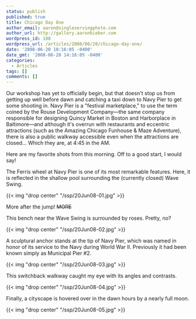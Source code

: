 ```yaml
---
status: publish
published: true
title: Chicago Day One
author_email: aaron@singleservingphoto.com
author_url: http://gallery.aaronbieber.com
wordpress_id: 188
wordpress_url: /articles/2008/06/20/chicago-day-one/
date: '2008-06-20 10:16:05 -0400'
date_gmt: '2008-06-20 14:16:05 -0400'
categories:
  - Articles
tags: []
comments: []
---
```


Our workshop has yet to officially begin, but that doesn't stop us from getting
up well before dawn and catching a taxi down to Navy Pier to get some shooting
in. Navy Pier is a "festival marketplace," to use the term coined by the Rouse
Development Company—the same company responsible for designing Quincy Market in
Boston and Harborplace in Baltimore—and although it's overrun with restaurants
and eccentric attractions (such as the Amazing Chicago Funhouse & Maze
Adventure), there is also a public walkway accessible even when the attractions
are closed... Which they are, at 4:45 in the AM.

Here are my favorite shots from this morning. Off to a good start, I would say!

The Ferris wheel at Navy Pier is one of its most remarkable features.  Here, it
is reflected in the shallow pool surrounding the (currently closed) Wave Swing.

{{< img "drop center" "/ssp/20Jun08-01.jpg" >}}

More after the jump! ~~MORE~~

This bench near the Wave Swing is surrounded by roses. Pretty, no?

{{< img "drop center" "/ssp/20Jun08-02.jpg" >}}

A sculptural anchor stands at the tip of Navy Pier, which was named in honor of
its service to the Navy during World War II. Previously it had been known simply
as Municipal Pier #2.

{{< img "drop center" "/ssp/20Jun08-03.jpg" >}}

This switchback walkway caught my eye with its angles and contrasts.

{{< img "drop center" "/ssp/20Jun08-04.jpg" >}}

Finally, a cityscape is hovered over in the dawn hours by a nearly full moon.

{{< img "drop center" "/ssp/20Jun08-05.jpg" >}}
